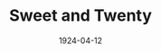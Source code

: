 ---
title: Sweet and Twenty
date: 1924-04-12
closing_date:
layout: productions
featured_image:
image_caption:
image_credit:
playbill:
category:
Theatre: Theatre Jacksonville
cast:
- The Lady: Ethel Mouser
- The Guard: Gordon McCauley
- The Man: J.B. Lucy
- The Agent: Ted Silber
crew:
- Director: Harrison Gibbs Prentice
- Scene and Properties: Mrs. Lee Guest
understudies:
orchestra:
external_links:
---